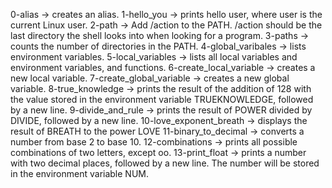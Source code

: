 0-alias -> creates an alias.
1-hello_you -> prints hello user, where user is the current Linux user.
2-path -> Add /action to the PATH. /action should be the last directory the shell looks into when looking for a program.
3-paths -> counts the number of directories in the PATH.
4-global_varibales -> lists environment variables.
5-local_variables -> lists all local variables and environment variables, and functions.
6-create_local_variable -> creates a new local variable.
7-create_global_variable -> creates a new global variable.
8-true_knowledge -> prints the result of the addition of 128 with the value stored in the environment variable TRUEKNOWLEDGE, followed by a new line.
9-divide_and_rule -> prints the result of POWER divided by DIVIDE, followed by a new line.
10-love_exponent_breath -> displays the result of BREATH to the power LOVE
11-binary_to_decimal -> converts a number from base 2 to base 10.
12-combinations ->  prints all possible combinations of two letters, except oo.
13-print_float -> prints a number with two decimal places, followed by a new line.
The number will be stored in the environment variable NUM.
